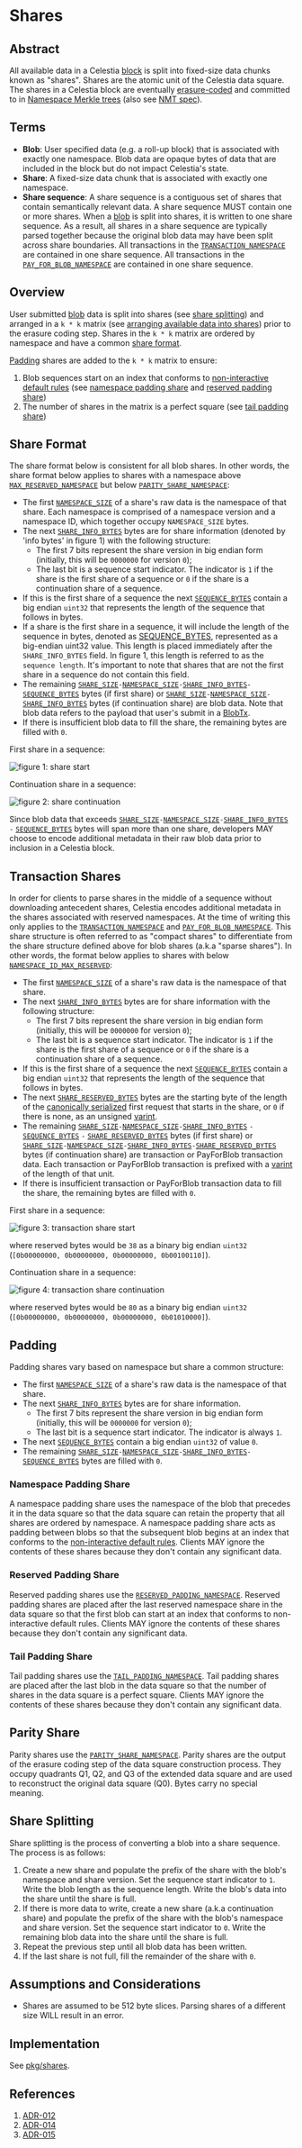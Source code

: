 # Shares

<!-- toc -->

## Abstract

All available data in a Celestia [block](./data_structures.md#block) is split into fixed-size data chunks known as "shares". Shares are the atomic unit of the Celestia data square. The shares in a Celestia block are eventually [erasure-coded](./data_structures.md#erasure-coding) and committed to in [Namespace Merkle trees](./data_structures.md#namespace-merkle-tree) (also see [NMT spec](https://github.com/celestiaorg/nmt/blob/master/docs/spec/nmt.md)).

## Terms

- **Blob**: User specified data (e.g. a roll-up block) that is associated with exactly one namespace. Blob data are opaque bytes of data that are included in the block but do not impact Celestia's state.
- **Share**: A fixed-size data chunk that is associated with exactly one namespace.
- **Share sequence**: A share sequence is a contiguous set of shares that contain semantically relevant data. A share sequence MUST contain one or more shares. When a [blob](../../../x/blob/README.md) is split into shares, it is written to one share sequence. As a result, all shares in a share sequence are typically parsed together because the original blob data may have been split across share boundaries. All transactions in the [`TRANSACTION_NAMESPACE`](./consensus.md#reserved-namespaces) are contained in one share sequence. All transactions in the [`PAY_FOR_BLOB_NAMESPACE`](./consensus.md#reserved-namespaces) are contained in one share sequence.

## Overview

User submitted [blob](../../../x/blob/README.md) data is split into shares (see [share splitting](#share-splitting)) and arranged in a `k * k` matrix (see [arranging available data into shares](./data_structures.md#arranging-available-data-into-shares)) prior to the erasure coding step. Shares in the `k * k` matrix are ordered by namespace and have a common [share format](#share-format).

[Padding](#padding) shares are added to the `k * k` matrix to ensure:

1. Blob sequences start on an index that conforms to [non-interactive default rules](../rationale/data_square_layout.md#non-interactive-default-rules) (see [namespace padding share](#namespace-padding-share) and [reserved padding share](#reserved-padding-share))
1. The number of shares in the matrix is a perfect square (see [tail padding share](#tail-padding-share))

## Share Format

The share format below is consistent for all blob shares. In other words, the share format below applies to shares with a namespace above [`MAX_RESERVED_NAMESPACE`](./consensus.md#reserved-namespaces) but below [`PARITY_SHARE_NAMESPACE`](./consensus.md#reserved-namespaces):

- The first [`NAMESPACE_SIZE`](./consensus.md#constants) of a share's raw data is the namespace of that share. Each namespace is comprised  of a namespace version and a namespace ID, which together occupy `NAMESPACE_SIZE` bytes.
- The next [`SHARE_INFO_BYTES`](./consensus.md#constants) bytes are for share information (denoted by 'info bytes' in figure 1) with the following structure:
  - The first 7 bits represent the share version in big endian form (initially, this will be `0000000` for version `0`);
  - The last bit is a sequence start indicator. The indicator is `1` if the share is the first share of a sequence or `0` if the share is a continuation share of a sequence.
- If this is the first share of a sequence the next [`SEQUENCE_BYTES`](./consensus.md#constants) contain a big endian `uint32` that represents the length of the sequence that follows in bytes.
- If a share is the first share in a sequence, it will include the length of the sequence in bytes, denoted as [SEQUENCE_BYTES](./consensus.md#constants), represented as a big-endian uint32 value. This length is placed immediately after the `SHARE_INFO_BYTES` field. In figure 1, this length is referred to as the `sequence length`. It's important to note that shares that are not the first share in a sequence do not contain this field.
- The remaining [`SHARE_SIZE`](./consensus.md#constants)`-`[`NAMESPACE_SIZE`](./consensus.md#constants)`-`[`SHARE_INFO_BYTES`](./consensus.md#constants)`-`[`SEQUENCE_BYTES`](./consensus.md#constants) bytes (if first share) or [`SHARE_SIZE`](./consensus.md#constants)`-`[`NAMESPACE_SIZE`](./consensus.md#constants)`-`[`SHARE_INFO_BYTES`](./consensus.md#constants) bytes (if continuation share) are blob data. Note that blob data refers to the payload that user's submit in a [BlobTx](../../../x/blob/README.md).
- If there is insufficient blob data to fill the share, the remaining bytes are filled with `0`.

First share in a sequence:

![figure 1: share start](./figures/share_start.svg)

Continuation share in a sequence:

![figure 2: share continuation](./figures/share_continuation.svg)

Since blob data that exceeds [`SHARE_SIZE`](./consensus.md#constants)`-`[`NAMESPACE_SIZE`](./consensus.md#constants)`-`[`SHARE_INFO_BYTES`](./consensus.md#constants) `-` [`SEQUENCE_BYTES`](./consensus.md#constants) bytes will span more than one share, developers MAY choose to encode additional metadata in their raw blob data prior to inclusion in a Celestia block.

## Transaction Shares

In order for clients to parse shares in the middle of a sequence without downloading antecedent shares, Celestia encodes additional metadata in the shares associated with reserved namespaces. At the time of writing this only applies to the [`TRANSACTION_NAMESPACE`](./consensus.md#reserved-namespaces) and [`PAY_FOR_BLOB_NAMESPACE`](./consensus.md#reserved-namespaces). This share structure is often referred to as "compact shares" to differentiate from the share structure defined above for blob shares (a.k.a "sparse shares"). In other words, the format below applies to shares with below [`NAMESPACE_ID_MAX_RESERVED`](./consensus.md#reserved-namespaces):

- The first [`NAMESPACE_SIZE`](./consensus.md#constants) of a share's raw data is the namespace of that share.
- The next [`SHARE_INFO_BYTES`](./consensus.md#constants) bytes are for share information with the following structure:
  - The first 7 bits represent the share version in big endian form (initially, this will be `0000000` for version `0`);
  - The last bit is a sequence start indicator. The indicator is `1` if the share is the first share of a sequence or `0` if the share is a continuation share of a sequence.
- If this is the first share of a sequence the next [`SEQUENCE_BYTES`](./consensus.md#constants) contain a big endian `uint32` that represents the length of the sequence that follows in bytes.
- The next [`SHARE_RESERVED_BYTES`](./consensus.md#constants) bytes are the starting byte of the length of the [canonically serialized](./consensus.md#serialization) first request that starts in the share, or `0` if there is none, as an unsigned [varint](https://developers.google.com/protocol-buffers/docs/encoding).
- The remaining [`SHARE_SIZE`](./consensus.md#constants)`-`[`NAMESPACE_SIZE`](./consensus.md#constants)`-`[`SHARE_INFO_BYTES`](./consensus.md#constants) `-` [`SEQUENCE_BYTES`](./consensus.md#constants) `-` [`SHARE_RESERVED_BYTES`](./consensus.md#constants) bytes (if first share) or [`SHARE_SIZE`](./consensus.md#constants)`-`[`NAMESPACE_SIZE`](./consensus.md#constants)`-`[`SHARE_INFO_BYTES`](./consensus.md#constants)`-`[`SHARE_RESERVED_BYTES`](./consensus.md#constants) bytes (if continuation share) are transaction or PayForBlob transaction data. Each transaction or PayForBlob transaction is prefixed with a [varint](https://developers.google.com/protocol-buffers/docs/encoding) of the length of that unit.
- If there is insufficient transaction or PayForBlob transaction data to fill the share, the remaining bytes are filled with `0`.

First share in a sequence:

![figure 3: transaction share start](./figures/transaction_share_start.svg)

where reserved bytes would be `38` as a binary big endian `uint32` (`[0b00000000, 0b00000000, 0b00000000, 0b00100110]`).

Continuation share in a sequence:

![figure 4: transaction share continuation](./figures/transaction_share_continuation.svg)

where reserved bytes would be `80` as a binary big endian `uint32` (`[0b00000000, 0b00000000, 0b00000000, 0b01010000]`).

## Padding

Padding shares vary based on namespace but share a common structure:

- The first [`NAMESPACE_SIZE`](./consensus.md#constants) of a share's raw data is the namespace of that share.
- The next [`SHARE_INFO_BYTES`](./consensus.md#constants) bytes are for share information.
  - The first 7 bits represent the share version in big endian form (initially, this will be `0000000` for version `0`);
  - The last bit is a sequence start indicator. The indicator is always `1`.
- The next [`SEQUENCE_BYTES`](./consensus.md#constants) contain a big endian `uint32` of value `0`.
- The remaining [`SHARE_SIZE`](./consensus.md#constants)`-`[`NAMESPACE_SIZE`](./consensus.md#constants)`-`[`SHARE_INFO_BYTES`](./consensus.md#constants)`-`[`SEQUENCE_BYTES`](./consensus.md#constants) bytes are filled with `0`.

### Namespace Padding Share

A namespace padding share uses the namespace of the blob that precedes it in the data square so that the data square can retain the property that all shares are ordered by namespace.
A namespace padding share acts as padding between blobs so that the subsequent blob begins at an index that conforms to the [non-interactive default rules](../rationale/data_square_layout.md#non-interactive-default-rules). Clients MAY ignore the contents of these shares because they don't contain any significant data.

### Reserved Padding Share

Reserved padding shares use the [`RESERVED_PADDING_NAMESPACE`](./consensus.md#constants). Reserved padding shares are placed after the last reserved namespace share in the data square so that the first blob can start at an index that conforms to non-interactive default rules. Clients MAY ignore the contents of these shares because they don't contain any significant data.

### Tail Padding Share

Tail padding shares use the [`TAIL_PADDING_NAMESPACE`](./consensus.md#constants). Tail padding shares are placed after the last blob in the data square so that the number of shares in the data square is a perfect square. Clients MAY ignore the contents of these shares because they don't contain any significant data.

## Parity Share

Parity shares use the [`PARITY_SHARE_NAMESPACE`](./consensus.md#constants). Parity shares are the output of the erasure coding step of the data square construction process. They occupy quadrants Q1, Q2, and Q3 of the extended data square and are used to reconstruct the original data square (Q0). Bytes carry no special meaning.

## Share Splitting

Share splitting is the process of converting a blob into a share sequence. The process is as follows:

1. Create a new share and populate the prefix of the share with the blob's namespace and share version. Set the sequence start indicator to `1`. Write the blob length as the sequence length. Write the blob's data into the share until the share is full.
1. If there is more data to write, create a new share (a.k.a continuation share) and populate the prefix of the share with the blob's namespace and share version. Set the sequence start indicator to `0`. Write the remaining blob data into the share until the share is full.
1. Repeat the previous step until all blob data has been written.
1. If the last share is not full, fill the remainder of the share with `0`.

## Assumptions and Considerations

- Shares are assumed to be 512 byte slices. Parsing shares of a different size WILL result in an error.

## Implementation

See [pkg/shares](../../../pkg/shares).

## References

1. [ADR-012](../../../docs/architecture/adr-012-sequence-length-encoding.md)
1. [ADR-014](../../../docs/architecture/adr-014-versioned-namespaces.md)
1. [ADR-015](../../../docs/architecture/adr-015-namespace-id-size.md)
